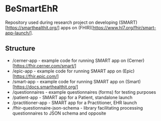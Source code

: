 # BeSmartEhR

Repository used during research project on developing (SMART)[https://smarthealthit.org/] apps on (FHIR)[https://www.hl7.org/fhir/smart-app-launch/].

## Structure

- /cerner-app - example code for running SMART app on (Cerner)[https://fhir.cerner.com/smart/]
- /epic-app - example code for running SMART app on (Epic)[https://fhir.epic.com/]
- /smart-app - example code for running SMART app on (Smart)[https://docs.smarthealthit.org/]
- /questionnaires - example questionnaires (forms) for testing purposes 
- /patient-app - SMART app for a Patient, standalone launch
- /practitioner-app - SMART app for a Practitioner, EHR launch
- /fhir-questionnaire-json-schema - library facilitating processing questionnaires to JSON schema and opposite
